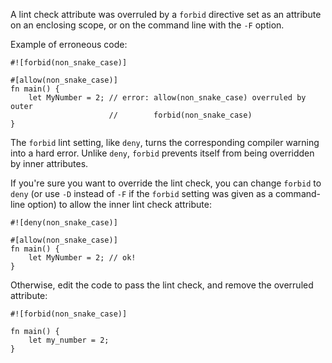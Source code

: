 A lint check attribute was overruled by a `forbid` directive set as an
attribute on an enclosing scope, or on the command line with the `-F` option.

Example of erroneous code:

```compile_fail,E0453
#![forbid(non_snake_case)]

#[allow(non_snake_case)]
fn main() {
    let MyNumber = 2; // error: allow(non_snake_case) overruled by outer
                      //        forbid(non_snake_case)
}
```

The `forbid` lint setting, like `deny`, turns the corresponding compiler
warning into a hard error. Unlike `deny`, `forbid` prevents itself from being
overridden by inner attributes.

If you're sure you want to override the lint check, you can change `forbid` to
`deny` (or use `-D` instead of `-F` if the `forbid` setting was given as a
command-line option) to allow the inner lint check attribute:

```
#![deny(non_snake_case)]

#[allow(non_snake_case)]
fn main() {
    let MyNumber = 2; // ok!
}
```

Otherwise, edit the code to pass the lint check, and remove the overruled
attribute:

```
#![forbid(non_snake_case)]

fn main() {
    let my_number = 2;
}
```
